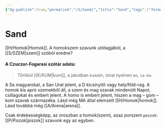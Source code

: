 ```yaml
---
{"dg-publish":true,"permalink":"/S/Sand/","title":"Sand","tags":["formatted🟢"],"created":"2023-10-17T11:40","updated":"2023-10-21T04:27"}
---
```



# Sand

[[H/Homok\|Homok]]. A homokszem szavunk utótagjából, a [[S/SZEM\|szem]] szóból eredne?  

#### A Czuczor-Fogarasi szótár adata:

> Törökül [[K/KUM\|kum]], a jakutban `kumakh`, sínai nyelven `mo`, `sa-mo`.  

A Sa magyarokat, a San Urat jelent, a D kicsinyítő vagy hely/föld-rag. A homok kis apró szemekből áll, a szem és mag szavak mindenütt Napot, csillagokat és embert jelent. A homo is embert jelent, hiszen a mag – gom – kom szavak származéka. Lásd még MA által elemzett [[H/Homok\|homok]]. Lásd továbbá még [[A/Arena\|arena]].  

Csak érdekességképp, az oroszban a homok(szem), azaz porszem `peszok`: [[P/Piszok\|piszok]] szavunk egy az egyben.  